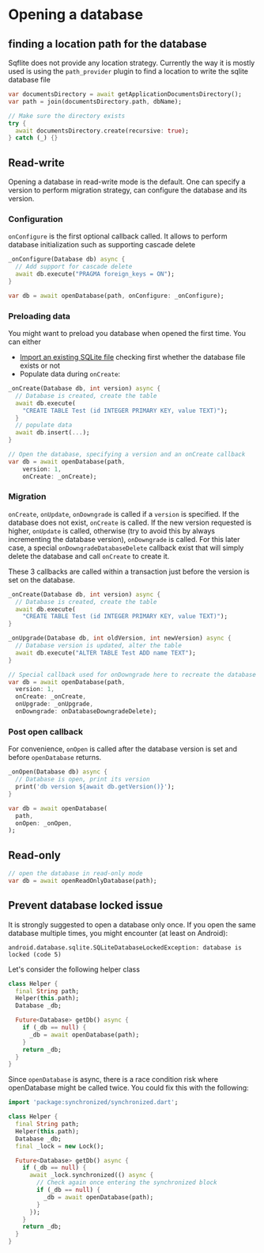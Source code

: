 # Opening a database

## finding a location path for the database

Sqflite does not provide any location strategy. Currently the way it is mostly used is using
the `path_provider` plugin to find a location to write the sqlite database file

```dart
var documentsDirectory = await getApplicationDocumentsDirectory();
var path = join(documentsDirectory.path, dbName);

// Make sure the directory exists
try {
  await documentsDirectory.create(recursive: true);
} catch (_) {}
```

## Read-write

Opening a database in read-write mode is the default. One can specify a version to perform
migration strategy, can configure the database and its version.

### Configuration


`onConfigure` is the first optional callback called. It allows to perform database initialization
such as supporting cascade delete

```dart
_onConfigure(Database db) async {
  // Add support for cascade delete
  await db.execute("PRAGMA foreign_keys = ON");
}

var db = await openDatabase(path, onConfigure: _onConfigure);

```

### Preloading data

You might want to preload you database when opened the first time. You can either
* [Import an existing SQLite file](opening_asset_db.md) checking first whether the database file exists or not
* Populate data during `onCreate`:


```dart
_onCreate(Database db, int version) async {
  // Database is created, create the table
  await db.execute(
    "CREATE TABLE Test (id INTEGER PRIMARY KEY, value TEXT)");
  }
  // populate data
  await db.insert(...);
}

// Open the database, specifying a version and an onCreate callback
var db = await openDatabase(path,
    version: 1,
    onCreate: _onCreate);
```
### Migration

`onCreate`, `onUpdate`, `onDowngrade` is called if a `version` is specified. If the database does 
not exist, `onCreate` is called. If the new version requested is higher, `onUpdate` is called, otherwise
(try to avoid this by always incrementing the database version), `onDowngrade` is called. For this
later case, a special `onDowngradeDatabaseDelete` callback exist that will simply delete the database
and call `onCreate` to create it.

These 3 callbacks are called within a transaction just before the version is set on the database.


```dart
_onCreate(Database db, int version) async {
  // Database is created, create the table
  await db.execute(
    "CREATE TABLE Test (id INTEGER PRIMARY KEY, value TEXT)");
}

_onUpgrade(Database db, int oldVersion, int newVersion) async {
  // Database version is updated, alter the table
  await db.execute("ALTER TABLE Test ADD name TEXT");
}

// Special callback used for onDowngrade here to recreate the database
var db = await openDatabase(path,
  version: 1,
  onCreate: _onCreate,
  onUpgrade: _onUpgrade,
  onDowngrade: onDatabaseDowngradeDelete);
```

### Post open callback

For convenience, `onOpen` is called after the database version is set and before `openDatabase` returns.

```dart
_onOpen(Database db) async {
  // Database is open, print its version
  print('db version ${await db.getVersion()}');
}

var db = await openDatabase(
  path,
  onOpen: _onOpen,
);
```
## Read-only

```dart
// open the database in read-only mode
var db = await openReadOnlyDatabase(path);
```

## Prevent database locked issue

It is strongly suggested to open a database only once.
If you open the same database multiple times, you might encounter (at least on Android):

    android.database.sqlite.SQLiteDatabaseLockedException: database is locked (code 5)
    
Let's consider the following helper class

```dart
class Helper {
  final String path;
  Helper(this.path);
  Database _db;

  Future<Database> getDb() async {
    if (_db == null) {
      _db = await openDatabase(path);
    }
    return _db;
  }
}
```

Since `openDatabase` is async, there is a race condition risk where openDatabase
might be called twice. You could fix this with the following:

```dart
import 'package:synchronized/synchronized.dart';

class Helper {
  final String path;
  Helper(this.path);
  Database _db;
  final _lock = new Lock();

  Future<Database> getDb() async {
    if (_db == null) {
      await _lock.synchronized(() async {
        // Check again once entering the synchronized block
        if (_db == null) {
          _db = await openDatabase(path);
        }
      });
    }
    return _db;
  }
}
```